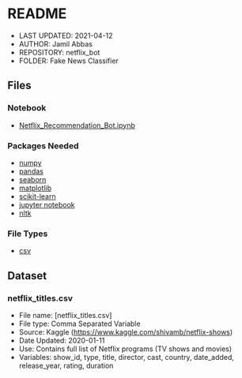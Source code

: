 # README

* LAST UPDATED: 2021-04-12
* AUTHOR: Jamil Abbas
* REPOSITORY: netflix_bot
* FOLDER: Fake News Classifier

## Files
### Notebook
- [Netflix_Recommendation_Bot.ipynb](https://github.com/JamilAbbas-Hub/netflix_bot/blob/master/Netflix_Recommendation_Bot.ipynb)

### Packages Needed
- [numpy](https://numpy.org/)
- [pandas](https://pandas.pydata.org/)
- [seaborn](https://seaborn.pydata.org/)
- [matplotlib](https://matplotlib.org/)
- [scikit-learn](https://scikit-learn.org/stable/)
- [jupyter notebook](https://jupyter.org/)
- [nltk](https://www.nltk.org/)

### File Types
- [csv](https://docs.fileformat.com/spreadsheet/csv/)

## Dataset
### netflix_titles.csv
- File name: [netflix_titles.csv]
- File type: Comma Separated Variable
- Source: Kaggle (https://www.kaggle.com/shivamb/netflix-shows)
- Date Updated: 2020-01-11
- Use: Contains full list of Netflix programs (TV shows and movies)
- Variables: show_id, type, title, director, cast, country, date_added, release_year, rating, duration 
